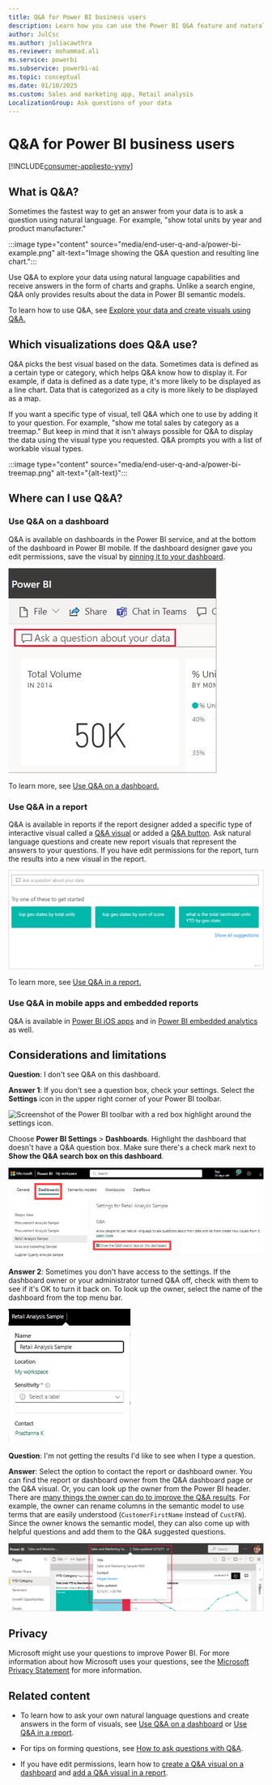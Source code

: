 ```yaml
---
title: Q&A for Power BI business users
description: Learn how you can use the Power BI Q&A feature and natural language capabilities with your report visuals.
author: JulCsc
ms.author: juliacawthra
ms.reviewer: mohammad.ali
ms.service: powerbi
ms.subservice: powerbi-ai
ms.topic: conceptual
ms.date: 01/10/2025
ms.custom: Sales and marketing app, Retail analysis
LocalizationGroup: Ask questions of your data
---
```

# Q&A for Power BI business users

[!INCLUDE[consumer-appliesto-yyny](../includes/consumer-appliesto-yynn.md)]

## What is Q&A?

Sometimes the fastest way to get an answer from your data is to ask a question using natural language. For example, "show total units by year and product manufacturer."

:::image type="content" source="media/end-user-q-and-a/power-bi-example.png" alt-text="Image showing the Q&A question and resulting line chart.":::

Use Q&A to explore your data using natural language capabilities and receive answers in the form of charts and graphs. Unlike a search engine, Q&A only provides results about the data in Power BI semantic models.

To learn how to use Q&A, see [Explore your data and create visuals using Q&A.](../natural-language/q-and-a-intro.md)

## Which visualizations does Q&A use?

Q&A picks the best visual based on the data. Sometimes data is defined as a certain type or category, which helps Q&A know how to display it. For example, if data is defined as a date type, it's more likely to be displayed as a line chart. Data that is categorized as a city is more likely to be displayed as a map.

If you want a specific type of visual, tell Q&A which one to use by adding it to your question. For example, "show me total sales by category as a treemap." But keep in mind that it isn't always possible for Q&A to display the data using the visual type you requested. Q&A prompts you with a list of workable visual types.

:::image type="content" source="media/end-user-q-and-a/power-bi-treemap.png" alt-text="{alt-text}":::

## Where can I use Q&A?

### Use Q&A on a dashboard

Q&A is available on dashboards in the Power BI service, and at the bottom of the dashboard in Power BI mobile. If the dashboard designer gave you edit permissions, save the visual by [pinning it to your dashboard](../create-reports/service-dashboard-pin-tile-from-q-and-a.md). 

![Screenshot of Ask a question about your data in a red box on the visual dashboard.](media/end-user-q-and-a/power-bi-qna-display.png)

To learn more, see [Use Q&A on a dashboard.](../natural-language/end-user-q-and-a-tutorial.md)

### Use Q&A in a report

Q&A is available in reports if the report designer added a specific type of interactive visual called a [Q&A visual](../visuals/power-bi-visualization-q-and-a.md) or added a [Q&A button](../create-reports/desktop-buttons.md#select-the-action-for-a-button). Ask natural language questions and create new report visuals that represent the answers to your questions. If you have edit permissions for the report, turn the results into a new visual in the report.

![Screenshot of the Q&A question box highlighted by a red box on the report.](media/end-user-q-and-a/power-bi-q-and-a-default.png)

To learn more, see [Use Q&A in a report.](../natural-language/power-bi-tutorial-q-and-a.md)

### Use Q&A in mobile apps and embedded reports

Q&A is available in [Power BI iOS apps](mobile/mobile-apps-ios-qna.md) and in [Power BI embedded analytics](../developer/embedded/qanda.md) as well. 

## Considerations and limitations

**Question**: I don't see Q&A on this dashboard.

**Answer 1**: If you don't see a question box, check your settings. Select the **Settings** icon in the upper right corner of your Power BI toolbar.

![Screenshot of the Power BI toolbar with a red box highlight around the settings icon.](media/end-user-q-and-a/power-bi-cog.png)

Choose **Power BI Settings** > **Dashboards**. Highlight the dashboard that doesn't have a Q&A question box. Make sure there's a check mark next to **Show the Q&A search box on this dashboard**.

![Screenshot of Settings Dashboards enabling Q&A settings for dashboard.](media/end-user-q-and-a/power-bi-qna-checkbox.png)  

**Answer 2**: Sometimes you don't have access to the settings. If the dashboard owner or your administrator turned Q&A off, check with them to see if it's OK to turn it back on. To look up the owner, select the name of the dashboard from the top menu bar.

![Screenshot of the top menu bar on a report with the drop-down featuring the report admin name.](media/end-user-q-and-a/power-bi-owners.png)

**Question**: I'm not getting the results I'd like to see when I type a question.

**Answer**: Select the option to contact the report or dashboard owner. You can find the report or dashboard owner from the Q&A dashboard page or the Q&A visual. Or, you can look up the owner from the Power BI header. There are [many things the owner can do to improve the Q&A results](../natural-language/q-and-a-tooling-intro.md). For example, the owner can rename columns in the semantic model to use terms that are easily understood (`CustomerFirstName` instead of `CustFN`). Since the owner knows the semantic model, they can also come up with helpful questions and add them to the Q&A suggested questions.

![Screenshot of Display contact information.](media/end-user-q-and-a/power-bi-contacts.png)

## Privacy

Microsoft might use your questions to improve Power BI. For more information about how Microsoft uses your questions, see the [Microsoft Privacy Statement](https://go.microsoft.com/fwlink/?LinkId=521839) for more information.

## Related content

- To learn how to ask your own natural language questions and create answers in the form of visuals, see [Use Q&A on a dashboard](../natural-language/end-user-q-and-a-tutorial.md) or [Use Q&A in a report](../natural-language/power-bi-tutorial-q-and-a.md).

- For tips on forming questions, see [How to ask questions with Q&A](end-user-q-and-a-tips.md).

- If you have edit permissions, learn how to [create a Q&A visual on a dashboard](../create-reports/power-bi-visualization-introduction-to-q-and-a.md) and [add a Q&A visual in a report](../visuals/power-bi-visualization-q-and-a.md).
